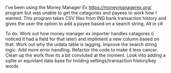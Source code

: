 I've been using the Money Manager Ex https://moneymanagerex.org/ program but was unable to get the catagories and payees to work how I wanted.
This program takes CSV files from ING bank transaction history and gives the user the option to add a payee based on a search string.
All in c#

To do.
Work out how money manager ex importer handles catagores (i noticed it had a field for that later) and impliment a new column based on that.
Work out why the uidata table is lagging.
Improve the search string logic.
Add more error handling.
Refactor the code to make it less cancer.
Clean up the work flow its a bit convluted at the moment.
Look into adding a sqlite or equivlant data base for holding settings/transaction history/key words
